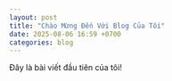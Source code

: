 ```yaml
---
layout: post
title: "Chào Mừng Đến Với Blog Của Tôi"
date: 2025-08-06 16:59 +0700
categories: blog
---
```

Đây là bài viết đầu tiên của tôi!
